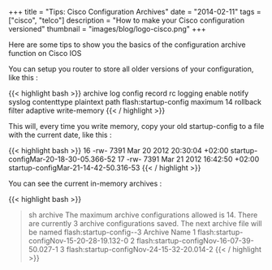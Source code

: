 +++
title = "Tips: Cisco Configuration Archives"
date = "2014-02-11"
tags = ["cisco", "telco"]
description = "How to make your Cisco configuration versioned"
thumbnail = "images/blog/logo-cisco.png"
+++

Here are some tips to show you the basics of the configuration archive function on Cisco IOS

<!--more-->

You can setup you router to store all older versions of your configuration, like this :

{{< highlight bash >}}
archive
  log config
  record rc
  logging enable
  notify syslog contenttype plaintext
  path flash:startup-config
  maximum 14
  rollback filter adaptive
  write-memory
{{< / highlight >}}

This will, every time you write memory, copy your old startup-config to a file with the current date, like this :

{{< highlight bash >}}
16 -rw- 7391 Mar 20 2012 20:30:04 +02:00 startup-configMar-20-18-30-05.366-52
17 -rw- 7391 Mar 21 2012 16:42:50 +02:00 startup-configMar-21-14-42-50.316-53
{{< / highlight >}}

You can see the current in-memory archives :

{{< highlight bash >}}
> sh archive
The maximum archive configurations allowed is 14.
There are currently 3 archive configurations saved.
The next archive file will be named flash:startup-config--3
Archive Name
1 flash:startup-configNov-15-20-28-19.132-0
2 flash:startup-configNov-16-07-39-50.027-1
3 flash:startup-configNov-24-15-32-20.014-2
{{< / highlight >}}
